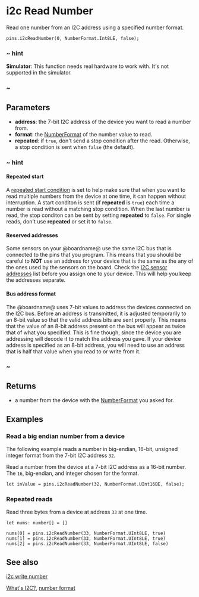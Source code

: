 # i2c Read Number

Read one number from an I2C address using a specified number format.

```sig
pins.i2cReadNumber(0, NumberFormat.Int8LE, false);
```

### ~ hint

**Simulator**: This function needs real hardware to work with. It's not supported in the simulator.

### ~

## Parameters

* **address**: the 7-bit I2C address of the device you want to read a number from.
* **format**: the [NumberFormat](/types/buffer/number-format) of the number value to read.
* **repeated**: if `true`, don't send a stop condition after the read. Otherwise, a stop condition is sent when `false` (the default).

### ~ hint

#### Repeated start

A [repeated start condition](http://www.i2c-bus.org/repeated-start-condition/) is set to help make sure that when you want to read multiple numbers from the device at one time, it can happen without interruption. A start conditon is sent (if **repeated** is `true`) each time a number is read without a matching stop condition. When the last number is read, the stop conditon can be sent by setting **repeated** to `false`. For single reads, don't use **repeated** or set it to `false`.

#### Reserved addresses

Some sensors on your @boardname@ use the same I2C bus that is connected to the pins that you program. This means that you should be careful to **NOT** use an address for your device that is the same as the any of the ones used by the sensors on the board. Check the [I2C sensor addresses](https://tech.microbit.org/hardware/i2c/) list before you assign one to your device. This will help you keep the addresses separate.

#### Bus address format

The @boardname@ uses 7-bit values to address the devices connected on the I2C bus. Before an address is transmitted, it is adjusted temporarily to an 8-bit value so that the valid address bits are sent properly. This means that the value of an 8-bit address present on the bus will appear as twice that of what you specified. This is fine though, since the device you are addressing will decode it to match the address you gave. If your device address is specified as an 8-bit address, you will need to use an address that is half that value when you read to or write from it.

### ~

## Returns

* a number from the device with the [NumberFormat](/types/buffer/number-format) you asked for.

## Examples

### Read a big endian number from a device

The following example reads a number in big-endian, 16-bit, unsigned integer
format from the 7-bit I2C address `32`.

Read a number from the device at a 7-bit I2C address as a 16-bit number. The `16`, big-endian, and integer chosen for the format.

```blocks
let inValue = pins.i2cReadNumber(32, NumberFormat.UInt16BE, false);
```

### Repeated reads

Read three bytes from a device at address `33` at one time.

```blocks
let nums: number[] = []

nums[0] = pins.i2cReadNumber(33, NumberFormat.UInt8LE, true)
nums[1] = pins.i2cReadNumber(33, NumberFormat.UInt8LE, true)
nums[2] = pins.i2cReadNumber(33, NumberFormat.UInt8LE, false)
```

## See also

[i2c write number](/reference/pins/i2c-write-number)

[What's I2C?](http://www.i2c-bus.org/), [number format](/types/buffer/number-format)
